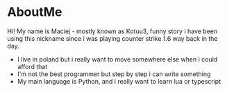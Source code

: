 # AboutMe
Hi! My name is Maciej - mostly known as Kotuu3, funny story i have been using this nickname since i was playing counter strike 1.6 way back in the day.
* I live in poland but i really want to move somewhere else when i could afford that
* I'm not the best programmer but step by step i can write something
* My main language is Python, and i really want to learn lua or typescript

